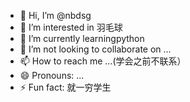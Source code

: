 - 👋 Hi, I’m @nbdsg
- 👀 I’m interested in 羽毛球
- 🌱 I’m currently learningpython
- 💞️ I’m not looking to collaborate on ...
- 📫 How to reach me ...(学会之前不联系）
- 😄 Pronouns: ...
- ⚡ Fun fact: 就一穷学生

<!---
nbdsg/nbdsg is a ✨ special ✨ repository because its `README.md` (this file) appears on your GitHub profile.
You can click the Preview link to take a look at your changes.
--->

